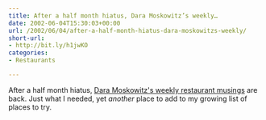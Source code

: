 ```yaml
---
title: After a half month hiatus, Dara Moskowitz’s weekly…
date: 2002-06-04T15:30:03+00:00
url: /2002/06/04/after-a-half-month-hiatus-dara-moskowitzs-weekly/
short-url:
- http://bit.ly/h1jwKO
categories:
- Restaurants

---
```

After a half month hiatus, <a href="http://www.citypages.com/databank/23/1121/article10432.asp">Dara Moskowitz's weekly restaurant musings</a> are back. Just what I needed, yet <i>another</i> place to add to my growing list of places to try.